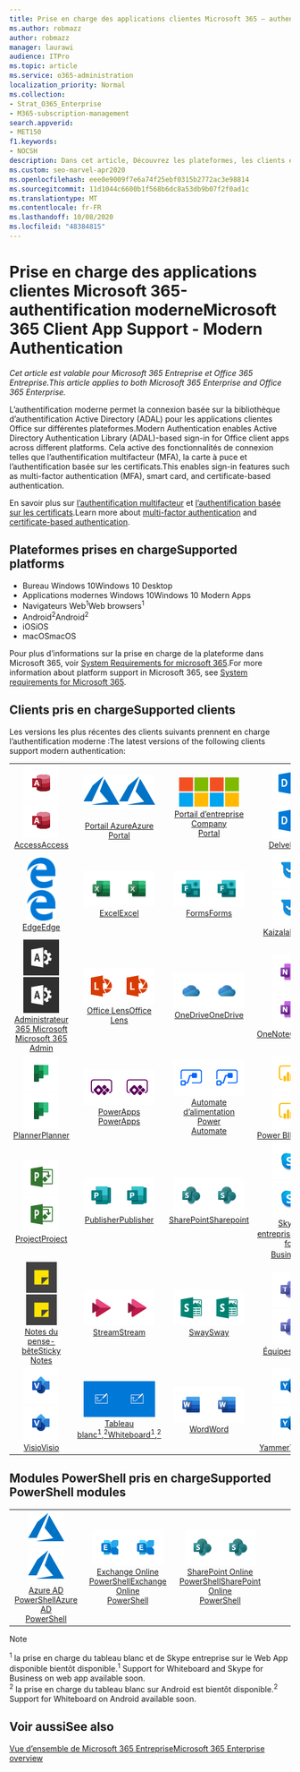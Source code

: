 ```yaml
---
title: Prise en charge des applications clientes Microsoft 365 — authentification moderne
ms.author: robmazz
author: robmazz
manager: laurawi
audience: ITPro
ms.topic: article
ms.service: o365-administration
localization_priority: Normal
ms.collection:
- Strat_O365_Enterprise
- M365-subscription-management
search.appverid:
- MET150
f1.keywords:
- NOCSH
description: Dans cet article, Découvrez les plateformes, les clients et les modules PowerShell qui prennent en charge l’authentification moderne pour Microsoft 365.
ms.custom: seo-marvel-apr2020
ms.openlocfilehash: eee0e9009f7e6a74f25ebf0315b2772ac3e98814
ms.sourcegitcommit: 11d1044c6600b1f568b6dc8a53db9b07f2f0ad1c
ms.translationtype: MT
ms.contentlocale: fr-FR
ms.lasthandoff: 10/08/2020
ms.locfileid: "48384815"
---
```

# <a name="microsoft-365-client-app-support---modern-authentication"></a><span data-ttu-id="921aa-103">Prise en charge des applications clientes Microsoft 365-authentification moderne</span><span class="sxs-lookup"><span data-stu-id="921aa-103">Microsoft 365 Client App Support - Modern Authentication</span></span>

<span data-ttu-id="921aa-104">*Cet article est valable pour Microsoft 365 Entreprise et Office 365 Entreprise.*</span><span class="sxs-lookup"><span data-stu-id="921aa-104">*This article applies to both Microsoft 365 Enterprise and Office 365 Enterprise.*</span></span>

<span data-ttu-id="921aa-105">L’authentification moderne permet la connexion basée sur la bibliothèque d’authentification Active Directory (ADAL) pour les applications clientes Office sur différentes plateformes.</span><span class="sxs-lookup"><span data-stu-id="921aa-105">Modern Authentication enables Active Directory Authentication Library (ADAL)-based sign-in for Office client apps across different platforms.</span></span> <span data-ttu-id="921aa-106">Cela active des fonctionnalités de connexion telles que l’authentification multifacteur (MFA), la carte à puce et l’authentification basée sur les certificats.</span><span class="sxs-lookup"><span data-stu-id="921aa-106">This enables sign-in features such as multi-factor authentication (MFA), smart card, and certificate-based authentication.</span></span>

<span data-ttu-id="921aa-107">En savoir plus sur [l’authentification multifacteur](https://docs.microsoft.com/azure/active-directory/authentication/multi-factor-authentication) et [l’authentification basée sur les certificats](https://docs.microsoft.com/azure/active-directory/active-directory-certificate-based-authentication-get-started).</span><span class="sxs-lookup"><span data-stu-id="921aa-107">Learn more about [multi-factor authentication](https://docs.microsoft.com/azure/active-directory/authentication/multi-factor-authentication) and [certificate-based authentication](https://docs.microsoft.com/azure/active-directory/active-directory-certificate-based-authentication-get-started).</span></span>

## <a name="supported-platforms"></a><span data-ttu-id="921aa-108">Plateformes prises en charge</span><span class="sxs-lookup"><span data-stu-id="921aa-108">Supported platforms</span></span>

 - <span data-ttu-id="921aa-109">Bureau Windows 10</span><span class="sxs-lookup"><span data-stu-id="921aa-109">Windows 10 Desktop</span></span>
 - <span data-ttu-id="921aa-110">Applications modernes Windows 10</span><span class="sxs-lookup"><span data-stu-id="921aa-110">Windows 10 Modern Apps</span></span>
 - <span data-ttu-id="921aa-111">Navigateurs Web<sup>1</sup></span><span class="sxs-lookup"><span data-stu-id="921aa-111">Web browsers<sup>1</sup></span></span>
 - <span data-ttu-id="921aa-112">Android<sup>2</sup></span><span class="sxs-lookup"><span data-stu-id="921aa-112">Android<sup>2</sup></span></span>
 - <span data-ttu-id="921aa-113">iOS</span><span class="sxs-lookup"><span data-stu-id="921aa-113">iOS</span></span>
 - <span data-ttu-id="921aa-114">macOS</span><span class="sxs-lookup"><span data-stu-id="921aa-114">macOS</span></span>

<span data-ttu-id="921aa-115">Pour plus d’informations sur la prise en charge de la plateforme dans Microsoft 365, voir [System Requirements for microsoft 365](https://www.microsoft.com/microsoft-365/microsoft-365-and-office-resources).</span><span class="sxs-lookup"><span data-stu-id="921aa-115">For more information about platform support in Microsoft 365, see [System requirements for Microsoft 365](https://www.microsoft.com/microsoft-365/microsoft-365-and-office-resources).</span></span>

## <a name="supported-clients"></a><span data-ttu-id="921aa-116">Clients pris en charge</span><span class="sxs-lookup"><span data-stu-id="921aa-116">Supported clients</span></span>

<span data-ttu-id="921aa-117">Les versions les plus récentes des clients suivants prennent en charge l’authentification moderne :</span><span class="sxs-lookup"><span data-stu-id="921aa-117">The latest versions of the following clients support modern authentication:</span></span>

| | | | | | |
|:---:|:---:|:---:|:---:|:---:|:---:|
| <span data-ttu-id="921aa-118">![Icône Access](../media/o365-access-64x64.png)</span><span class="sxs-lookup"><span data-stu-id="921aa-118">![Access icon](../media/o365-access-64x64.png)</span></span> <br> [<span data-ttu-id="921aa-119">Access</span><span class="sxs-lookup"><span data-stu-id="921aa-119">Access</span></span>](https://products.office.com/access) | <span data-ttu-id="921aa-120">![Icône Azure](../media/o365-azure-64x64.png)</span><span class="sxs-lookup"><span data-stu-id="921aa-120">![Azure icon](../media/o365-azure-64x64.png)</span></span> <br> [<span data-ttu-id="921aa-121"><br>Portail Azure</span><span class="sxs-lookup"><span data-stu-id="921aa-121">Azure <br> Portal </span></span>](https://azure.microsoft.com/features/azure-portal/) | <span data-ttu-id="921aa-122">![Icône portail d’entreprise](../media/o365-microsoft-64x64.png)</span><span class="sxs-lookup"><span data-stu-id="921aa-122">![Company portal icon](../media/o365-microsoft-64x64.png)</span></span> <br> [<span data-ttu-id="921aa-123">Portail d’entreprise <br></span><span class="sxs-lookup"><span data-stu-id="921aa-123">Company <br> Portal </span></span>](https://docs.microsoft.com/intune-user-help/sign-in-to-the-company-portal) | <span data-ttu-id="921aa-124">![Icône Delve](../media/o365-delve-64x64.png)</span><span class="sxs-lookup"><span data-stu-id="921aa-124">![Delve icon](../media/o365-delve-64x64.png)</span></span> <br> [<span data-ttu-id="921aa-125">Delve</span><span class="sxs-lookup"><span data-stu-id="921aa-125">Delve</span></span>](https://products.office.com/business/intelligent-search) | <span data-ttu-id="921aa-126">![Icône Dynamics 365](../media/o365-dynamics365-64x64.png)</span><span class="sxs-lookup"><span data-stu-id="921aa-126">![Dynamics 365 icon](../media/o365-dynamics365-64x64.png)</span></span> <br> [<span data-ttu-id="921aa-127">Dynamics 365</span><span class="sxs-lookup"><span data-stu-id="921aa-127">Dynamics 365</span></span>](https://dynamics.microsoft.com) 
| <span data-ttu-id="921aa-128">![Icône de serveur Edge](../media/o365-edge-64x64.png)</span><span class="sxs-lookup"><span data-stu-id="921aa-128">![Edge icon](../media/o365-edge-64x64.png)</span></span> <br> [<span data-ttu-id="921aa-129">Edge</span><span class="sxs-lookup"><span data-stu-id="921aa-129">Edge</span></span>](https://www.microsoft.com/windows/microsoft-edge) | <span data-ttu-id="921aa-130">![Icône Excel](../media/o365-excel-64x64.png)</span><span class="sxs-lookup"><span data-stu-id="921aa-130">![Excel icon](../media/o365-excel-64x64.png)</span></span> <br> [<span data-ttu-id="921aa-131">Excel</span><span class="sxs-lookup"><span data-stu-id="921aa-131">Excel</span></span>](https://products.office.com/excel) | <span data-ttu-id="921aa-132">![Icône Forms](../media/o365-forms-64x64.png)</span><span class="sxs-lookup"><span data-stu-id="921aa-132">![Forms icon](../media/o365-forms-64x64.png)</span></span> <br> [<span data-ttu-id="921aa-133">Forms</span><span class="sxs-lookup"><span data-stu-id="921aa-133">Forms</span></span>](https://flow.microsoft.com/connectors/shared_microsoftforms/microsoft-forms/) | <span data-ttu-id="921aa-134">![Icône Kaizala](../media/o365-kaizala-64x64.png)</span><span class="sxs-lookup"><span data-stu-id="921aa-134">![Kaizala icon](../media/o365-kaizala-64x64.png)</span></span> <br> [<span data-ttu-id="921aa-135">Kaizala</span><span class="sxs-lookup"><span data-stu-id="921aa-135">Kaizala</span></span>](https://products.office.com/en/business/microsoft-kaizala) | <span data-ttu-id="921aa-136">![Icône Office.com](../media/o365-office-64x64.png)</span><span class="sxs-lookup"><span data-stu-id="921aa-136">![Office.com icon](../media/o365-office-64x64.png)</span></span> <br> [<span data-ttu-id="921aa-137">Office.com</span><span class="sxs-lookup"><span data-stu-id="921aa-137">Office.com</span></span>](https://www.office.com/) 
| <span data-ttu-id="921aa-138">![Icône d’administrateur Office 365](../media/o365-o365admin-64x64.png)</span><span class="sxs-lookup"><span data-stu-id="921aa-138">![Office 365 Admin icon](../media/o365-o365admin-64x64.png)</span></span> <br> [<span data-ttu-id="921aa-139">Administrateur 365 Microsoft <br></span><span class="sxs-lookup"><span data-stu-id="921aa-139">Microsoft 365 <br> Admin</span></span>](https://products.office.com/business/manage-office-365-admin-app) | <span data-ttu-id="921aa-140">![Icône de l’objectif](../media/o365-lens-64x64.png)</span><span class="sxs-lookup"><span data-stu-id="921aa-140">![Lens icon](../media/o365-lens-64x64.png)</span></span> <br> [<span data-ttu-id="921aa-141">Office Lens</span><span class="sxs-lookup"><span data-stu-id="921aa-141">Office Lens</span></span>](https://www.microsoft.com/p/office-lens/9wzdncrfj3t8?activetab=pivot%3Aoverviewtab) | <span data-ttu-id="921aa-142">![Icône OneDrive entreprise](../media/o365-OneDrive-64x64.png)</span><span class="sxs-lookup"><span data-stu-id="921aa-142">![OneDrive for Business icon](../media/o365-OneDrive-64x64.png)</span></span> <br> [<span data-ttu-id="921aa-143">OneDrive</span><span class="sxs-lookup"><span data-stu-id="921aa-143">OneDrive</span></span>](https://products.office.com/onedrive-for-business/online-cloud-storage) |  <span data-ttu-id="921aa-144">![Icône OneNote](../media/o365-OneNote-64x64.png)</span><span class="sxs-lookup"><span data-stu-id="921aa-144">![OneNote icon](../media/o365-OneNote-64x64.png)</span></span> <br> [<span data-ttu-id="921aa-145">OneNote</span><span class="sxs-lookup"><span data-stu-id="921aa-145">OneNote</span></span>](https://products.office.com/onenote) | <span data-ttu-id="921aa-146">![Icône Outlook](../media/o365-outlook-64x64.png)</span><span class="sxs-lookup"><span data-stu-id="921aa-146">![Outlook icon](../media/o365-outlook-64x64.png)</span></span> <br> [<span data-ttu-id="921aa-147">Outlook</span><span class="sxs-lookup"><span data-stu-id="921aa-147">Outlook</span></span>](https://products.office.com/outlook) 
| <span data-ttu-id="921aa-148">![Icône planificateur](../media/o365-planner-64x64.png)</span><span class="sxs-lookup"><span data-stu-id="921aa-148">![Planner icon](../media/o365-planner-64x64.png)</span></span> <br> [<span data-ttu-id="921aa-149">Planner</span><span class="sxs-lookup"><span data-stu-id="921aa-149">Planner</span></span>](https://products.office.com/business/task-management-software) | <span data-ttu-id="921aa-150">![Icône PowerApp](../media/o365-powerapps-64x64.png)</span><span class="sxs-lookup"><span data-stu-id="921aa-150">![PowerApps icon](../media/o365-powerapps-64x64.png)</span></span> <br> [<span data-ttu-id="921aa-151">PowerApps </span><span class="sxs-lookup"><span data-stu-id="921aa-151">PowerApps </span></span>](https://powerapps.microsoft.com) | <span data-ttu-id="921aa-152">![Icône de mise en marche automatique](../media/o365-flow-64x64.png)</span><span class="sxs-lookup"><span data-stu-id="921aa-152">![Power Automate icon](../media/o365-flow-64x64.png)</span></span> <br> [<span data-ttu-id="921aa-153">Automate d’alimentation <br></span><span class="sxs-lookup"><span data-stu-id="921aa-153">Power <br> Automate</span></span>](https://flow.microsoft.com) | <span data-ttu-id="921aa-154">![Icône PowerBI](../media/o365-powerbi-64x64.png)</span><span class="sxs-lookup"><span data-stu-id="921aa-154">![PowerBI icon](../media/o365-powerbi-64x64.png)</span></span> <br> [<span data-ttu-id="921aa-155">Power BI</span><span class="sxs-lookup"><span data-stu-id="921aa-155">Power BI</span></span>](https://powerbi.microsoft.com)| <span data-ttu-id="921aa-156">![Icône PowerPoint](../media/o365-powerpoint-64x64.png)</span><span class="sxs-lookup"><span data-stu-id="921aa-156">![PowerPoint icon](../media/o365-powerpoint-64x64.png)</span></span> <br> [<span data-ttu-id="921aa-157">PowerPoint</span><span class="sxs-lookup"><span data-stu-id="921aa-157">PowerPoint</span></span>](https://products.office.com/powerpoint) 
| <span data-ttu-id="921aa-158">![Icône Project](../media/o365-project-64x64.png)</span><span class="sxs-lookup"><span data-stu-id="921aa-158">![Project icon](../media/o365-project-64x64.png)</span></span> <br> [<span data-ttu-id="921aa-159">Project</span><span class="sxs-lookup"><span data-stu-id="921aa-159">Project</span></span>](https://products.office.com/project) | <span data-ttu-id="921aa-160">![Icône Publisher](../media/o365-publisher-64x64.png)</span><span class="sxs-lookup"><span data-stu-id="921aa-160">![Publisher icon](../media/o365-publisher-64x64.png)</span></span> <br> [<span data-ttu-id="921aa-161">Publisher</span><span class="sxs-lookup"><span data-stu-id="921aa-161">Publisher</span></span>](https://products.office.com/publisher) | <span data-ttu-id="921aa-162">![Icône de SharePoint](../media/o365-sharepoint-64x64.png)</span><span class="sxs-lookup"><span data-stu-id="921aa-162">![SharePoint icon](../media/o365-sharepoint-64x64.png)</span></span> <br> [<span data-ttu-id="921aa-163">SharePoint</span><span class="sxs-lookup"><span data-stu-id="921aa-163">Sharepoint</span></span>](https://products.office.com/sharepoint) | <span data-ttu-id="921aa-164">![Icône Skype Entreprise](../media/o365-skypeforbusiness-64x64.png)</span><span class="sxs-lookup"><span data-stu-id="921aa-164">![Skype for Business icon](../media/o365-skypeforbusiness-64x64.png)</span></span> <br> [<span data-ttu-id="921aa-165">Skype <br> entreprise<sup>1</sup></span><span class="sxs-lookup"><span data-stu-id="921aa-165">Skype for <br> Business<sup>1</sup></span></span>](https://www.skype.com/business/) | <span data-ttu-id="921aa-166">![Icône StaffHub](../media/o365-staffhub-64x64.png)</span><span class="sxs-lookup"><span data-stu-id="921aa-166">![StaffHub icon](../media/o365-staffhub-64x64.png)</span></span> <br> [<span data-ttu-id="921aa-167">StaffHub</span><span class="sxs-lookup"><span data-stu-id="921aa-167">StaffHub</span></span>](https://products.office.com/microsoft-staffhub/staff-scheduling-software)
| <span data-ttu-id="921aa-168">![Icône de pense-bête](../media/o365-stickynotes-64x64.png)</span><span class="sxs-lookup"><span data-stu-id="921aa-168">![Sticky Notes icon](../media/o365-stickynotes-64x64.png)</span></span> <br> [<span data-ttu-id="921aa-169">Notes du pense-bête</span><span class="sxs-lookup"><span data-stu-id="921aa-169">Sticky Notes</span></span>](https://www.microsoft.com/p/microsoft-sticky-notes/9nblggh4qghw) | <span data-ttu-id="921aa-170">![Icône Stream](../media/o365-stream-64x64.png)</span><span class="sxs-lookup"><span data-stu-id="921aa-170">![Stream icon](../media/o365-stream-64x64.png)</span></span> <br> [<span data-ttu-id="921aa-171">Stream</span><span class="sxs-lookup"><span data-stu-id="921aa-171">Stream</span></span>](https://stream.microsoft.com) | <span data-ttu-id="921aa-172">![Icône Sway](../media/o365-sway-64x64.png)</span><span class="sxs-lookup"><span data-stu-id="921aa-172">![Sway icon](../media/o365-sway-64x64.png)</span></span> <br> [<span data-ttu-id="921aa-173">Sway</span><span class="sxs-lookup"><span data-stu-id="921aa-173">Sway</span></span>](https://sway.com) | <span data-ttu-id="921aa-174">![Icône Teams](../media/o365-teams-64x64.png)</span><span class="sxs-lookup"><span data-stu-id="921aa-174">![Teams icon](../media/o365-teams-64x64.png)</span></span> <br> [<span data-ttu-id="921aa-175">Équipes</span><span class="sxs-lookup"><span data-stu-id="921aa-175">Teams</span></span>](https://products.office.com/microsoft-teams/group-chat-software) | <span data-ttu-id="921aa-176">![Icône action](../media/o365-todo-64x64.png)</span><span class="sxs-lookup"><span data-stu-id="921aa-176">![To Do icon](../media/o365-todo-64x64.png)</span></span> <br> [<span data-ttu-id="921aa-177">Action</span><span class="sxs-lookup"><span data-stu-id="921aa-177">To Do</span></span>](https://todo.microsoft.com) 
| <span data-ttu-id="921aa-178">![Icône Visio](../media/o365-visio-64x64.png)</span><span class="sxs-lookup"><span data-stu-id="921aa-178">![Visio icon](../media/o365-visio-64x64.png)</span></span> <br> [<span data-ttu-id="921aa-179">Visio</span><span class="sxs-lookup"><span data-stu-id="921aa-179">Visio</span></span>](https://products.office.com/visio/flowchart-software) | <span data-ttu-id="921aa-180">![Icône de tableau blanc](../media/o365-whiteboard-64x64.png)</span><span class="sxs-lookup"><span data-stu-id="921aa-180">![Whiteboard icon](../media/o365-whiteboard-64x64.png)</span></span> <br> [<span data-ttu-id="921aa-181">Tableau blanc<sup>1</sup>,<sup>2</sup></span><span class="sxs-lookup"><span data-stu-id="921aa-181">Whiteboard<sup>1</sup>,<sup>2</sup></span></span>](https://whiteboard.microsoft.com/) | <span data-ttu-id="921aa-182">![Icône Word](../media/o365-word-64x64.png)</span><span class="sxs-lookup"><span data-stu-id="921aa-182">![Word icon](../media/o365-word-64x64.png)</span></span> <br> [<span data-ttu-id="921aa-183">Word</span><span class="sxs-lookup"><span data-stu-id="921aa-183">Word</span></span>](https://products.office.com/word) | <span data-ttu-id="921aa-184">![Icône Yammer](../media/o365-yammer-64x64.png)</span><span class="sxs-lookup"><span data-stu-id="921aa-184">![Yammer icon](../media/o365-yammer-64x64.png)</span></span> <br> [<span data-ttu-id="921aa-185">Yammer</span><span class="sxs-lookup"><span data-stu-id="921aa-185">Yammer</span></span>](https://products.office.com/yammer/yammer-overview) | <span data-ttu-id="921aa-186">![Icône Yammer](../media/o365-yammer-64x64.png)</span><span class="sxs-lookup"><span data-stu-id="921aa-186">![Yammer icon](../media/o365-yammer-64x64.png)</span></span> <br> [<span data-ttu-id="921aa-187"><br>Notificateur Yammer</span><span class="sxs-lookup"><span data-stu-id="921aa-187">Yammer <br> Notifier</span></span>](https://products.office.com/yammer/yammer-overview) |  |

## <a name="supported-powershell-modules"></a><span data-ttu-id="921aa-188">Modules PowerShell pris en charge</span><span class="sxs-lookup"><span data-stu-id="921aa-188">Supported PowerShell modules</span></span>

| | | | | | |
|:---:|:---:|:---:|:---:|:---:|:---:|
| <span data-ttu-id="921aa-189">![Icône Azure](../media/o365-azure-64x64.png)</span><span class="sxs-lookup"><span data-stu-id="921aa-189">![Azure icon](../media/o365-azure-64x64.png)</span></span> <br> [<span data-ttu-id="921aa-190">Azure AD <br> PowerShell</span><span class="sxs-lookup"><span data-stu-id="921aa-190">Azure AD <br> PowerShell</span></span>](https://docs.microsoft.com/powershell/azure/active-directory/overview?view=azureadps-2.0) | <span data-ttu-id="921aa-191">![Icône Exchange](../media/o365-exchange-64x64.png)</span><span class="sxs-lookup"><span data-stu-id="921aa-191">![Exchange icon](../media/o365-exchange-64x64.png)</span></span> <br> [<span data-ttu-id="921aa-192">Exchange Online <br> PowerShell</span><span class="sxs-lookup"><span data-stu-id="921aa-192">Exchange Online <br> PowerShell</span></span>](https://docs.microsoft.com/powershell/exchange/exchange-online-powershell) | <span data-ttu-id="921aa-193">![Icône de SharePoint](../media/o365-sharepoint-64x64.png)</span><span class="sxs-lookup"><span data-stu-id="921aa-193">![SharePoint icon](../media/o365-sharepoint-64x64.png)</span></span> <br> [<span data-ttu-id="921aa-194">SharePoint Online <br> PowerShell</span><span class="sxs-lookup"><span data-stu-id="921aa-194">SharePoint Online <br> PowerShell</span></span>](https://docs.microsoft.com/powershell/sharepoint/sharepoint-online/connect-sharepoint-online)

> [!NOTE]
> <span data-ttu-id="921aa-195"><sup>1</sup> la prise en charge du tableau blanc et de Skype entreprise sur le Web App disponible bientôt disponible.</span><span class="sxs-lookup"><span data-stu-id="921aa-195"><sup>1</sup> Support for Whiteboard and Skype for Business on web app available soon.</span></span> <br>
> <span data-ttu-id="921aa-196"><sup>2</sup> la prise en charge du tableau blanc sur Android est bientôt disponible.</span><span class="sxs-lookup"><span data-stu-id="921aa-196"><sup>2</sup> Support for Whiteboard on Android available soon.</span></span>

## <a name="see-also"></a><span data-ttu-id="921aa-197">Voir aussi</span><span class="sxs-lookup"><span data-stu-id="921aa-197">See also</span></span>

[<span data-ttu-id="921aa-198">Vue d’ensemble de Microsoft 365 Entreprise</span><span class="sxs-lookup"><span data-stu-id="921aa-198">Microsoft 365 Enterprise overview</span></span>](microsoft-365-overview.md)
